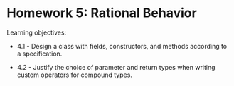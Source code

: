 # Homework 5: Rational Behavior

Learning objectives: 
* 4.1 - Design a class with fields, constructors, and methods according to a specification.​

* 4.2 - Justify the choice of parameter and return types when writing custom operators for compound types.​

